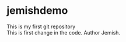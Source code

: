 # jemishdemo
This is my first git repository
<br>
This is first change in the code.
Author Jemish.

